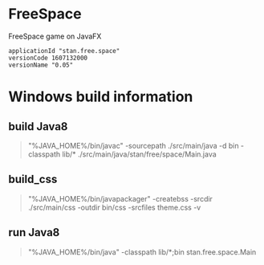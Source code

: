 # FreeSpace
FreeSpace game on JavaFX

    applicationId "stan.free.space"
    versionCode 1607132000
    versionName "0.05"

# Windows build information
## build Java8
> "%JAVA_HOME%/bin/javac" -sourcepath ./src/main/java -d bin -classpath lib/* ./src/main/java/stan/free/space/Main.java

## build_css
> "%JAVA_HOME%/bin/javapackager" -createbss -srcdir ./src/main/css -outdir bin/css -srcfiles theme.css -v

## run Java8
> "%JAVA_HOME%/bin/java" -classpath lib/*;bin stan.free.space.Main
